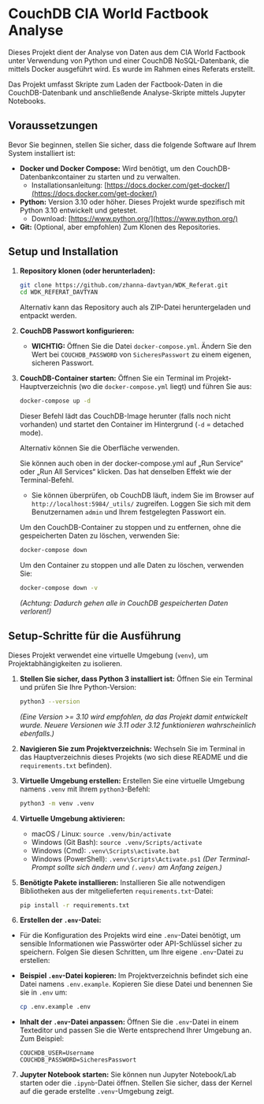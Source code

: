 # CouchDB CIA World Factbook Analyse 

Dieses Projekt dient der Analyse von Daten aus dem CIA World Factbook unter Verwendung von Python und einer CouchDB NoSQL-Datenbank, die mittels Docker ausgeführt wird. Es wurde im Rahmen eines Referats erstellt.

Das Projekt umfasst Skripte zum Laden der Factbook-Daten in die CouchDB-Datenbank und anschließende Analyse-Skripte mittels Jupyter Notebooks.

## Voraussetzungen

Bevor Sie beginnen, stellen Sie sicher, dass die folgende Software auf Ihrem System installiert ist:

* **Docker und Docker Compose:** Wird benötigt, um den CouchDB-Datenbankcontainer zu starten und zu verwalten.
    * Installationsanleitung: [https://docs.docker.com/get-docker/](https://docs.docker.com/get-docker/)
* **Python:** Version 3.10 oder höher. Dieses Projekt wurde spezifisch mit Python 3.10 entwickelt und getestet.
    * Download: [https://www.python.org/](https://www.python.org/)
* **Git:** (Optional, aber empfohlen) Zum Klonen des Repositories.

## Setup und Installation

1.  **Repository klonen (oder herunterladen):**
    ```bash
    git clone https://github.com/zhanna-davtyan/WDK_Referat.git
    cd WDK_REFERAT_DAVTYAN
    ```
    Alternativ kann das Repository auch als ZIP-Datei heruntergeladen und entpackt werden.

2.  **CouchDB Passwort konfigurieren:**
    * **WICHTIG:** Öffnen Sie die Datei `docker-compose.yml`. Ändern Sie den Wert bei `COUCHDB_PASSWORD` von `SicheresPasswort` zu einem eigenen, sicheren Passwort.
    

3.  **CouchDB-Container starten:**
    Öffnen Sie ein Terminal im Projekt-Hauptverzeichnis (wo die `docker-compose.yml` liegt) und führen Sie aus:
    ```bash
    docker-compose up -d
    ```
    Dieser Befehl lädt das CouchDB-Image herunter (falls noch nicht vorhanden) und startet den Container im Hintergrund (`-d` = detached mode).

    Alternativ können Sie die Oberfläche verwenden.

    Sie können auch oben in der docker-compose.yml auf „Run Service“ oder „Run All Services“ klicken.
    Das hat denselben Effekt wie der Terminal-Befehl.
   
    * Sie können überprüfen, ob CouchDB läuft, indem Sie im Browser auf `http://localhost:5984/_utils/` zugreifen. Loggen Sie sich mit dem Benutzernamen `admin` und Ihrem festgelegten Passwort ein.

    Um den CouchDB-Container zu stoppen und zu entfernen, ohne die gespeicherten Daten zu löschen, verwenden Sie:
    ```bash
    docker-compose down
    ```
    Um den Container zu stoppen und alle Daten zu löschen, verwenden Sie:
    ```bash
    docker-compose down -v
    ```
    *(Achtung: Dadurch gehen alle in CouchDB gespeicherten Daten verloren!)*
## Setup-Schritte für die Ausführung

Dieses Projekt verwendet eine virtuelle Umgebung (`venv`), um Projektabhängigkeiten zu isolieren.

1.  **Stellen Sie sicher, dass Python 3 installiert ist:**
    Öffnen Sie ein Terminal und prüfen Sie Ihre Python-Version:
    ```bash
    python3 --version
    ```
    *(Eine Version >= 3.10 wird empfohlen, da das Projekt damit entwickelt wurde. Neuere Versionen wie 3.11 oder 3.12 funktionieren wahrscheinlich ebenfalls.)*

2.  **Navigieren Sie zum Projektverzeichnis:**
    Wechseln Sie im Terminal in das Hauptverzeichnis dieses Projekts (wo sich diese README und die `requirements.txt` befinden).

3.  **Virtuelle Umgebung erstellen:**
    Erstellen Sie eine virtuelle Umgebung namens `.venv` mit Ihrem `python3`-Befehl:
    ```bash
    python3 -m venv .venv
    ```

4.  **Virtuelle Umgebung aktivieren:**
    * macOS / Linux: `source .venv/bin/activate`
    * Windows (Git Bash): `source .venv/Scripts/activate`
    * Windows (Cmd): `.venv\Scripts\activate.bat`
    * Windows (PowerShell): `.venv\Scripts\Activate.ps1`
    *(Der Terminal-Prompt sollte sich ändern und `(.venv)` am Anfang zeigen.)*

5.  **Benötigte Pakete installieren:**
    Installieren Sie alle notwendigen Bibliotheken aus der mitgelieferten `requirements.txt`-Datei:
    ```bash
    pip install -r requirements.txt
    ```
6. **Erstellen der `.env`-Datei:**

- Für die Konfiguration des Projekts wird eine `.env`-Datei benötigt, um sensible Informationen wie Passwörter oder API-Schlüssel sicher zu speichern. Folgen Sie diesen Schritten, um Ihre eigene `.env`-Datei zu erstellen:

 - **Beispiel `.env`-Datei kopieren:**
    Im Projektverzeichnis befindet sich eine Datei namens `.env.example`. Kopieren Sie diese Datei und benennen Sie sie in `.env` um:
    ```bash
    cp .env.example .env
    ```

 - **Inhalt der `.env`-Datei anpassen:**
    Öffnen Sie die `.env`-Datei in einem Texteditor und passen Sie die Werte entsprechend Ihrer Umgebung an. Zum Beispiel:
    ```env
    COUCHDB_USER=Username
    COUCHDB_PASSWORD=SicheresPasswort
    ```


7.  **Jupyter Notebook starten:**
    Sie können nun Jupyter Notebook/Lab starten oder die `.ipynb`-Datei öffnen. Stellen Sie sicher, dass der Kernel auf die gerade erstellte `.venv`-Umgebung zeigt.
